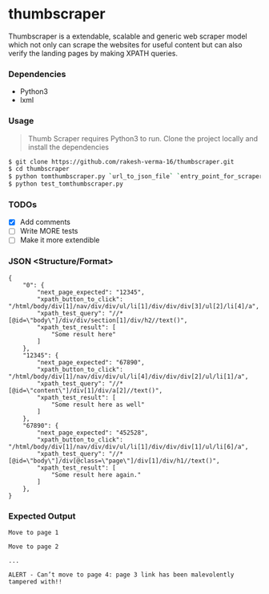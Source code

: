 # thumbscraper

Thumbscraper is a extendable, scalable and generic web scraper model which not only can scrape the websites for useful content but can also verify the landing pages by making XPATH queries.

### Dependencies
- Python3
- lxml

### Usage
> Thumb Scraper requires Python3 to run.
> Clone the project locally and install the dependencies

```sh
$ git clone https://github.com/rakesh-verma-16/thumbscraper.git
$ cd thumbscraper
$ python tomthumbscraper.py `url_to_json_file` `entry_point_for_scraper` `username` `password`
$ python test_tomthumbscraper.py
```

### TODOs
 - [x] Add comments
 - [ ] Write MORE tests
 - [ ] Make it more extendible
  
### JSON <Structure/Format>
```
{
    "0": {
        "next_page_expected": "12345",
        "xpath_button_to_click": "/html/body/div[1]/nav/div/div/ul/li[1]/div/div/div[3]/ul[2]/li[4]/a",
        "xpath_test_query": "//*[@id=\"body\"]/div/div/section[1]/div/h2//text()",
        "xpath_test_result": [
            "Some result here"
        ]
    },
    "12345": {
        "next_page_expected": "67890",
        "xpath_button_to_click": "/html/body/div[1]/nav/div/div/ul/li[4]/div/div/div[2]/ul/li[1]/a",
        "xpath_test_query": "//*[@id=\"content\"]/div[1]/div/a[2]//text()",
        "xpath_test_result": [
            "Some result here as well"
        ]
    },
    "67890": {
        "next_page_expected": "452528",
        "xpath_button_to_click": "/html/body/div[1]/nav/div/div/ul/li[1]/div/div/div[1]/ul/li[6]/a",
        "xpath_test_query": "//*[@id=\"body\"]/div[@class=\"page\"]/div[1]/div/h1//text()",
        "xpath_test_result": [
            "Some result here again."
        ]
    },
}
```
 
### Expected Output
```
Move to page 1

Move to page 2

...

ALERT - Can’t move to page 4: page 3 link has been malevolently tampered with!!
```
